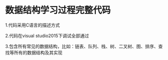 # 数据结构学习过程完整代码
1.代码采用C语言的描述方式

2.代码在visual studio2015下调试全部通过

3.包含所有常见的数据结构，比如：链表、队列、栈、树、二叉树、图、排序、查找等所有的数据结构及其实现

